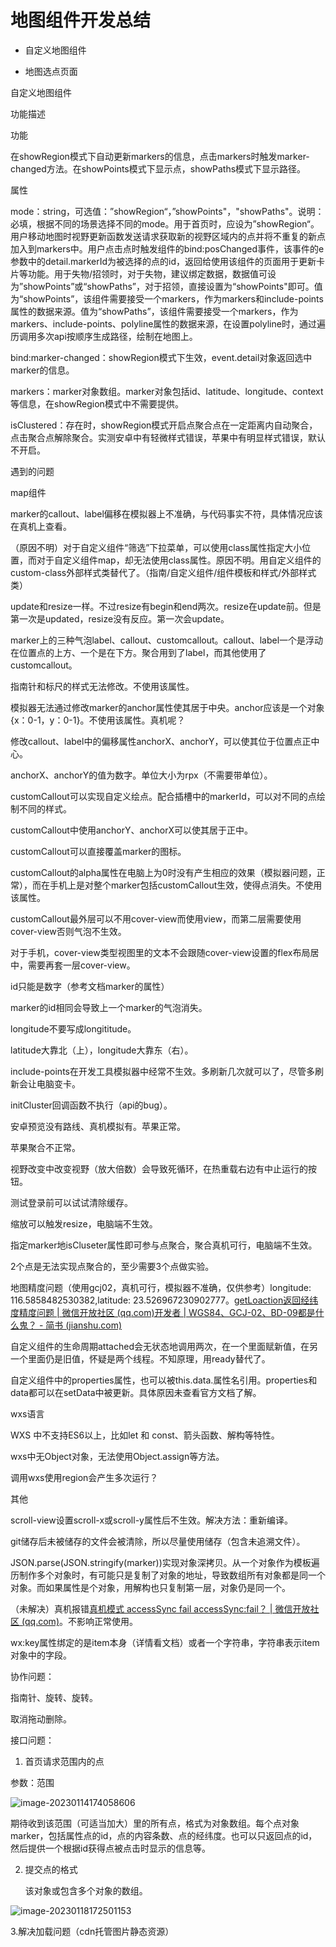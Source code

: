 # 地图组件开发总结

- 自定义地图组件

- 地图选点页面

自定义地图组件

功能描述

功能

在showRegion模式下自动更新markers的信息，点击markers时触发marker-changed方法。在showPoints模式下显示点，showPaths模式下显示路径。

属性

mode：string，可选值：”showRegion“，”showPoints"，"showPaths"。说明：必填，根据不同的场景选择不同的mode。用于首页时，应设为”showRegion“。用户移动地图时视野更新函数发送请求获取新的视野区域内的点并将不重复的新点加入到markers中。用户点击点时触发组件的bind:posChanged事件，该事件的e参数中的detail.markerId为被选择的点的id，返回给使用该组件的页面用于更新卡片等功能。用于失物/招领时，对于失物，建议绑定数据，数据值可设为”showPoints”或“showPaths”，对于招领，直接设置为“showPoints"即可。值为“showPoints”，该组件需要接受一个markers，作为markers和include-points属性的数据来源。值为“showPaths”，该组件需要接受一个markers，作为markers、include-points、polyline属性的数据来源，在设置polyline时，通过遍历调用多次api按顺序生成路径，绘制在地图上。

bind:marker-changed：showRegion模式下生效，event.detail对象返回选中marker的信息。

markers：marker对象数组。marker对象包括id、latitude、longitude、context等信息，在showRegion模式中不需要提供。

isClustered：存在时，showRegion模式开启点聚合点在一定距离内自动聚合，点击聚合点解除聚合。实测安卓中有轻微样式错误，苹果中有明显样式错误，默认不开启。



遇到的问题

map组件

marker的callout、label偏移在模拟器上不准确，与代码事实不符，具体情况应该在真机上查看。

（原因不明）对于自定义组件“筛选”下拉菜单，可以使用class属性指定大小位置，而对于自定义组件map，却无法使用class属性。原因不明。用自定义组件的custom-class外部样式类替代了。（指南/自定义组件/组件模板和样式/外部样式类）

update和resize一样。不过resize有begin和end两次。resize在update前。但是第一次是updated，resize没有反应。第一次会update。

marker上的三种气泡label、callout、customcallout。callout、label一个是浮动在位置点的上方、一个是在下方。聚合用到了label，而其他使用了customcallout。

指南针和标尺的样式无法修改。不使用该属性。

模拟器无法通过修改marker的anchor属性使其居于中央。anchor应该是一个对象{x：0-1，y：0-1}。不使用该属性。真机呢？

修改callout、label中的偏移属性anchorX、anchorY，可以使其位于位置点正中心。

anchorX、anchorY的值为数字。单位大小为rpx（不需要带单位）。

customCallout可以实现自定义绘点。配合插槽中的markerId，可以对不同的点绘制不同的样式。

customCallout中使用anchorY、anchorX可以使其居于正中。

customCallout可以直接覆盖marker的图标。

customCallout的alpha属性在电脑上为0时没有产生相应的效果（模拟器问题，正常），而在手机上是对整个marker包括customCallout生效，使得点消失。不使用该属性。

customCallout最外层可以不用cover-view而使用view，而第二层需要使用cover-view否则气泡不生效。

对于手机，cover-view类型视图里的文本不会跟随cover-view设置的flex布局居中，需要再套一层cover-view。

id只能是数字（参考文档marker的属性）

marker的id相同会导致上一个marker的气泡消失。

longitude不要写成longititude。

latitude大靠北（上），longitude大靠东（右）。

include-points在开发工具模拟器中经常不生效。多刷新几次就可以了，尽管多刷新会让电脑变卡。

initCluster回调函数不执行（api的bug）。

安卓预览没有路线、真机模拟有。苹果正常。

苹果聚合不正常。

视野改变中改变视野（放大倍数）会导致死循环，在热重载右边有中止运行的按钮。

测试登录前可以试试清除缓存。

缩放可以触发resize，电脑端不生效。

指定marker地isCluseter属性即可参与点聚合，聚合真机可行，电脑端不生效。

2个点是无法实现点聚合的，至少需要3个点做实验。

地图精度问题（使用gcj02，真机可行，模拟器不准确，仅供参考）longitude: 116.5858482530382,latitude: 23.526967230902777。[getLoaction返回经纬度精度问题 | 微信开放社区 (qq.com)](https://developers.weixin.qq.com/community/develop/doc/000ec4ad28820036d9774ef0f56400)[开发者 | WGS84、GCJ-02、BD-09都是什么鬼？ - 简书 (jianshu.com)](https://www.jianshu.com/p/559029832a67)



自定义组件的生命周期attached会无状态地调用两次，在一个里面赋新值，在另一个里面仍是旧值，怀疑是两个线程。不知原理，用ready替代了。

自定义组件中的properties属性，也可以被this.data.属性名引用。properties和data都可以在setData中被更新。具体原因未查看官方文档了解。

wxs语言

WXS 中不支持ES6以上，比如let 和 const、箭头函数、解构等特性。

wxs中无Object对象，无法使用Object.assign等方法。

调用wxs使用region会产生多次运行？



其他

scroll-view设置scroll-x或scroll-y属性后不生效。解决方法：重新编译。

git储存后未被储存的文件会被清除，所以尽量使用储存（包含未追溯文件）。

JSON.parse(JSON.stringify(marker))实现对象深拷贝。从一个对象作为模板遍历制作多个对象时，有可能只是复制了对象的地址，导致数组所有对象都是同一个对象。而如果属性是个对象，用解构也只复制第一层，对象仍是同一个。

（未解决）真机报错[真机模式 accessSync fail accessSync:fail？ | 微信开放社区 (qq.com)](https://developers.weixin.qq.com/community/develop/doc/00006429540f60d32cbede89056400)。不影响正常使用。

wx:key属性绑定的是item本身（详情看文档）或者一个字符串，字符串表示item对象中的字段。



协作问题：

指南针、旋转、旋转。

取消拖动删除。

接口问题：

1. 首页请求范围内的点

参数：范围

![image-20230114174058606](D:\tplmydata\tplmydoc\文档图片\image-20230114174058606.png)

期待收到该范围（可适当加大）里的所有点，格式为对象数组。每个点对象marker，包括属性点的id，点的内容条数、点的经纬度。也可以只返回点的id，然后提供一个根据id获得点被点击时显示的信息等。



2. 提交点的格式

   该对象或包含多个对象的数组。

![image-20230118172501153](D:\tplmydata\tplmydoc\文档图片\image-20230118172501153.png)

3.解决加载问题（cdn托管图片静态资源）